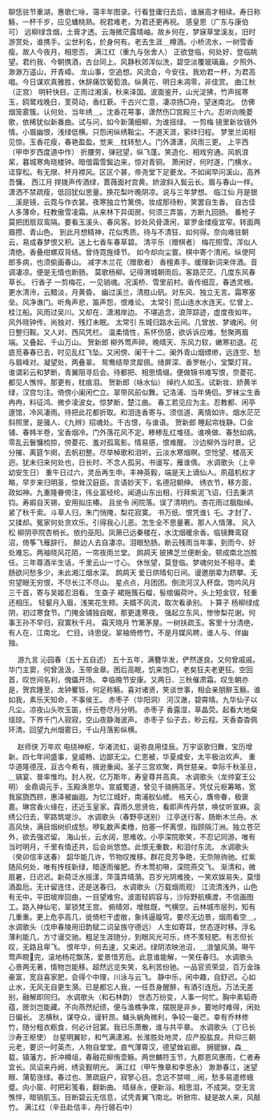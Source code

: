 <!-- { "loadSidebar": true } -->
聊恁驻节重湖，惠歌仁咏，蔼丰年图录。行看登庸归去后，谁展高才相续。寿日称觞，一杯千岁，应见蟠桃熟。祝君难老，为君还更再祝。 
感皇恩（广东与康伯可）
远柳绿含烟，土膏才透。云海微茫露晴岫。故乡何在，梦寐草堂溪友。旧时游赏处，谁携手。尘世利名，於身何有。老去生涯＿樽酒。小桥流水，一树雪香瘦。故人今夜月，相思否。 
满江红（重九与张舍人）
正欲登临，何处好、登临眺望。君约我、今朝携酒，古台同上。风静秋郊浑似洗，碧空淡覆玻璃盎。夕照外、渺渺万遥山，开青嶂。 
龙山事，空追想。风流会，今安往。我劝君一杯，为君高唱。今日谋欢真雅胜，休辞痛饮葡萄浪。纵黄花、明日未凋零，非佳赏。 
曲江秋（正宫）
明轩快目。正雨过湘溪，秋来泽国。波面鉴开，山光淀拂，竹声摇寒玉，鸥鹭戏晚日，芰荷动，香红蔌。千古兴亡意，凄凉扬□舟，望迷南北。 
仿佛烟笼雾簇。认何处、当年绣＿。沈香花萼事，潇然伤□宫殿三十六。忍听向晚菱歌，依稀犹似新番曲。试与问，如今新蒲细柳，为谁摇绿。 
一剪梅
镜里新妆镜外情。小眉幽恨，浅绿低横。只怨闲纵绣鞍尘。不道天涯，萦绊归程。 
梦里兰闺相见惊。玉香花瘦，春艳盈盈。觉来＿枕转愁人。门外潇潇，风雨三更。 
上平西（甲申岁西度道中作）
折腰劳，弹冠望，纵飞蓬。笑造化、相戏穷通。风帆浪桨，暮城寒角晓楼钟。暗借霜雪鬓边来，惊对青铜。 
萧闲好，何时遂，门横水，迳穿松。有无限、杯月襟风。区区个甚，帝尧堂下足夔龙。不如闻早问溪山，高养吾慵。 
西江月
捍拨声传酒绿，蔷薇面衬宫黄。娇波斜入鬓云长。眉与春山一样。 
潇洒不禁疏瘦，低回犹似思量。换花梨叶晚阴凉。说与三年梦想。 
临江仙
月是银＿溪是镜，云霓与作衣裳。夜寒独立竹篱傍。妆成那待粉，笑罢自生香。 
自古佳人多薄命，枉教傲雪凌霜。从来林下异闺房。何须三弄笛，方断九回肠。 
番枪子
莫把团扇双鸾隔。要看玉溪头、春风客。妙处风骨潇闲，翠罗金缕瘦宜窄。转面两眉攒、青山色。 
到此月想精神，花似秀质。待与不清狂、如何得。奈向难驻朝云，易成春梦恨又积。送上七香车春草碧。 
清平乐（赠棋者）
梅花照雪。浑似人清绝。香叠绀螺双背结。曾侍霓旌绛节。 
如今却向尘寰。棋中寄个清闲。纵使阿郎多病，也须偷画春山。 
减字木兰花（赠歌者）
香檀素手。缓理新词来伴酒。音调凄凉。便是无情也断肠。 
莫歌杨柳。记得渭城朝雨后。客路茫茫。几度东风春草长。 
行香子
一剪梅花，一见销魂。况溪桥、雪里前村。香传细蕊，春透灵根。更水清泠，云黯淡，月黄昏。 
幽过溪兰，清胜山矾。对东风、独立无言。霜寒塞垒。风净谯门。听角声悲，笛声怨，恨难论。 
太常引
荒山连水水连天。忆曾上、桂江船。风雨过吴川。又却在、潇湘岸边。 
不堪追念，浪萍踪迹，虚度夜如年。风外晓钟传。尚独对、残灯未眠。 
太常引
东城归路水云间。几曾放、梦魂闲。何日整归鞍。又人对、西风凭栏。 
温柔情性，系怀伤感，欲诉诉应难。愁聚两眉端。又叠起、千山万山。 
贺新郎
柳外莺声碎。晚晴天、东风力软，嫩寒初退。花底觅春春已去，时见乱红飞坠。又闲傍、阑干十二。阑外青山烟缥缈，远连空、愁与眉峰对。凝望处，两叠翠。 
鸳鸯结带灵犀佩。绮屏深、香罗帐小，宝檠灯背。谁谓彩云和梦断，青翼阻寻后会。待都把、相思情缀。便做锦书难写恨，奈菱花、都见人憔悴。那更有，枕痕泪。 
贺新郎（咏水仙）
绰约人如玉。试新妆、娇黄半绿，汉宫匀注。倚傍小阑闲伫立。翠带风前似舞。记洛浦、当年俦侣。罗袜尘生香冉冉，料征鸿、微步凌波女。惊梦断，楚江曲。 
春工若见应为主。忍教都、闲亭邃馆，冷风凄雨。待把此花都折取。和泪连香寄与。须信道、离情如许。烟水茫茫斜照里，是骚人、《九辨》招魂处。千古恨，与谁语。 
贺新郎
睡起帘栊静。□金铺、春帏半卷，宝香烟冷。门外落花风不定。糁糁乱红堆径。谁唤做、春愁如病。零乱云鬟慵梳掠，傍菱花、羞对孤鸾影。情易感，恨难醒。 
沙边柳外当时景。记分摧、离筵乍阕，去帆初整。尽举棹歌和泪听。云淡水寒烟暝。空怆望、楼高天迥。犹未归来何处也，日长时、不念人孤另。书谩写，雁谁倩。 
水调歌头（上辛幼安生日）
重午日过六，灵岳再生申。丰神英毅，端是天上谪仙人。夙蕴机权才略，早岁来归明圣，惊耸汉庭臣。言语妙天下，名德冠朝绅。 
绣衣节，移方面，政如神。九重隆眷倚注，伟业富经纶。闻道山东出相，行拜紫泥飞诏，归去秉洪钧。寿嘏自天锡，安用拟庄椿。 
且坐令
闲院落。误了清明约。杏花雨过胭脂绰。紧了秋千索。斗草人归，朱门悄掩，梨花寂寞。 
书万纸、恨凭谁讠乇。才封了、又揉却。冤家何处贪欢乐。引得我心儿恶。怎生全不思量著。那人人情薄。 
风入松
柳阴亭院杏梢长。依约巫阳。凤箫已远秦楼在，水沈烟暖余香。临镜舞鸾窥沼，倚筝飞雁辞行。 
醉边人去自凄凉。泪眼愁肠。断云残雨当年事，到而今、好处难忘。两袖晓风花陌，一帘夜雨兰堂。 
鹧鸪天
披拂芝兰便断金。顿成南北岂胜任。三年尊酒半生话，千里云山一寸心。 
休怅望，莫登临。梦魂何处不相寻。柔肠欲问愁多少，未此湘江烟水深。 
鹧鸪天
爱日烘晴旬日间。谩邀朋辈为跻攀。无穷望眼无穷恨，不尽长江不尽山。 
星点点，月团团。倒流河汉入杯盘。饱吟风月三千首，寄与吴姬忍泪看。 
生查子
裙拖簇石榴，髻绾偏荷叶。头上短金钗，轻重还相压。 
轻颦月入眉，浅笑花生颊。夫婿不风流，取次看承别。 
卜算子
杨柳绿成阴，初过寒食节。门掩金铺独自眠，那更逢寒夜。 
强起立东风，惨惨梨花谢。何事王孙不早归，寂寞秋千月。 
霜天晓月
竹篱茅屋。一树扶疏玉。客里十分清绝，有人在、江南北。 
伫目。诗思促。翠袖倚修竹。不是月媒风聘，谁人与、伴幽独。 

　
游九言
沁园春（五十五自述）
五十五年，满簪华发，俨然遂良。又何曾戚戚。华门主窦，何曾汲汲，玉带金章。困后高眠，饥来饱□，老矣狂夫老更狂。空回首，叹世间名利，傀儡开场。 
幸临晚节安康。又两日、三秋催肃霜。叹生朝亦是，贺宾踵至，龙钟矍铄，何足称觞。喜对诸贤，笑谈世事，相会亲朋醉玉觞。谁如我，素乐天知命，不事侯王。 
赤枣子（华阳洞）
河汉澈，碧霄晴。九华仙子以凡尘。凉夜山头吹玉笛，纤云卷尽月分明。 
赤枣子
香露湿，草晶荧。起看大地粲瑶琼。下界千门人寂寂，空山夜静海波声。 
赤枣子
仙子去，眇云程。天香杳杳佩环清。回望九州烟雾日，千山月落影纵横。 

　
赵师侠
万年欢
电绕神枢，华渚流虹，诞弥良用佳辰。万宇讴歌归舞，宝历增新。四七年间盛事，皇威畅、边鄙无尘。仁恩被，华夏咸安，太平极治欢声。 
重华道隆德茂，亘古今希有，揖逊重闻。圣子三宫欢聚，两世慈亲。幸际千秋圣旦，＿镐宴、普率惟均。封人祝，亿万斯年，寿皇尊并高真。 
水调歌头（龙帅宴王公明）
金鼎调元手，玉殿涣恩华。宣威蜀道，曾见千骑拥高牙。凭仗元枢筹略，宽我宸旒西顾，惠泽被幽遐。为忆江城好，南浦舣仙槎。 
格天心，膺帝眷，极褒嘉。琳宫香火缘在，还近玉皇家。霖雨久思贤佐，看即声传丹禁，唤仗听宣麻。衮绣公归去，宰路筑堤沙。 
水调歌头（春野亭送别）
江亭送行客，肠断木兰舟。水高风快，满目烟树织成愁。咿轧数声柔橹，拍塞一怀离恨，指顾隔汀洲。独立苍茫外，欲去强迟留。 
海山长，云水阔，思难收。小亭深院歌笑，不忍记同游。唯有当时明月，千里有情还共，后会尚悠悠。此恨无重数，和泪付东流。 
水调歌头（癸卯信丰送春）
韶华能几许，节物叹推移。群花竞芳争艳，无奈隙驹驰。红紫随风何处，唯有抟枝新绿，暗逐雨催肥。乔木莺初啭，深院燕交飞。 
渐清和，微扇暑，日迟迟。新荷泛水摇漾，萍藻弄晴漪。百岁光阴难挽，一笑欢娱易失，莫惜酒盈卮。无计留连住，还是送春归。 
水调歌头（万载烟雨观）
江流清浅外，山色有无中。平田坡岸回曲，一目望难穷。波面轻鸥容与，沙际野航横渡，不信画图工。路入神仙宅，翠锁梵王宫。 
俯晴郊，增胜既，气横空。云林城市层列，知有几重重。更上危亭高几，徙倚栏干虚敞，象纬逼璇穹。要尽无边景，烟雨看空＿。 
水调歌头（戊申春陵用旧韵赋二词呈族守德远）
人生如寄耳，世态逐时移。浮名薄利能几，方寸谩交驰。粗足生涯随分，到眼风光可乐，终不羡轻肥。有志但长叹，无路且卑飞。 
恨年华，何去速，又来迟。绿阴浓映池沼，＿浪皱风漪。啭午莺声睍完，滚地杨花飘荡，爱景惜芳卮。此意谁能解，一笑任春归。 
水调歌头
心景两无著，情物岂能移。超然远览失笑，名利苦纷驰。一品官资荣显，百万金珠豪富，宽自喜家肥，会得个中理，川泳与云飞。 
静中乐，闲中趣，自舒迟。心如止水，无风无自更生漪。已是都忘人我，一任吾身醒醉，有酒引连卮。万法无差别，融解即同归。 
水调歌头（和石林韵）
世态万纷变，人事一何忙。胸中素韬奇蕴，匣剑岂能藏。不向燕然纪绩，便与渔樵争席，摆脱是非乡。要地时难得，闲处日偏长。 
志横秋，谋夺众，谩轩昂。蝇头蜗角微利，争较一毫芒。幸有乔林修竹，随分粗衣粝食，何必计冠裳。我已乐萧散，谁与共平章。 
水调歌头（丁已长沙寿王枢使）
台星明翼轸，和气满潇湘。长淮胜处地灵，应产股肱良。共仰三朝元老，要识一时英杰，人物自堂堂。直气薄霄汉，德望耸岩廊。 
拥貔貅，森＿载，镇藩方。折冲樽俎，春融花柳侑壶觞。两世麟符玉节，九郡恩风惠雨，仁者寿宜长。凤诏来丹阙，绣衮觐明光。 
满江红（甲午豫章和李思永）
渺渺春江，迷望眼、蒲萄涨绿。春过也、萧疏庭户，寂寥心目。念远不禁啼＿闹，愁多易遣修蛾蹙。向小窗、时把彩笺看，翻新曲。 
晴昼永，便新浴。相思泪，不成哭。空无言憔悴，暗销肌玉。目断碧云无信息，试凭青翼飞南北。听掀帘、疑是故人来，风敲竹。 
满江红（辛丑赴信丰，舟行赣石中）
